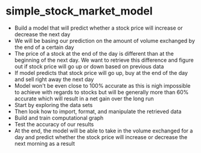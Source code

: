 # simple_stock_market_model

- Build a model that will predict whether a stock price will increase or decrease the next day
- We will be basing our prediction on the amount of volume exchanged by the end of a certain day
- The price of a stock at the end of the day is different than at the beginning of the next day. We want to retrieve
    this difference and figure out if stock price will go up or down based on previous data
- If model predicts that stock price will go up, buy at the end of the day and sell right away the next day
- Model won't be even close to 100% accurate as this is nigh impossible to achieve with regards to stocks but will be
    generally more than 60% accurate which will result in a net gain over the long run
- Start by exploring the data sets
- Then look how to import, format, and manipulate the retrieved data
- Build and train computational graph
- Test the accuracy of our results
- At the end, the model will be able to take in the volume exchanged for a day and predict whether the stock price will
    increase or decrease the next morning as a result
